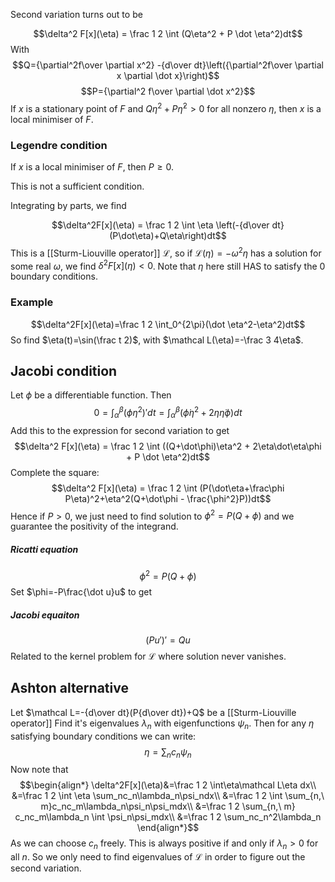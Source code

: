 Second variation turns out to be 

$$\delta^2 F[x](\eta) = \frac 1 2 \int (Q\eta^2 + P \dot \eta^2)dt$$
With
$$Q={\partial^2f\over \partial x^2} -{d\over dt}\left({\partial^2f\over \partial x \partial \dot x}\right)$$
$$P={\partial^2 f\over \partial \dot x^2}$$
If $x$ is a stationary point of $F$ and $Q\eta^2 + P \dot \eta ^2>0$ for all nonzero $\eta$, 
then $x$ is a local minimiser of $F$.

### Legendre condition
If $x$ is a local minimiser of $F$, then $P\geq 0$. 

This is not a sufficient condition.

Integrating by parts, we find 

$$\delta^2F[x](\eta) = \frac 1 2 \int \eta \left(-{d\over dt}(P\dot\eta)+Q\eta\right)dt$$
This is a [[Sturm-Liouville operator]] $\mathcal L$, 
so if $\mathcal L(\eta)=-\omega^2\eta$ has a solution for some real $\omega$, 
we find $\delta^2F[x](\eta)<0$. 
Note that $\eta$ here still HAS to satisfy the 0 boundary conditions.
### Example
$$\delta^2F[x](\eta)=\frac 1 2 \int_0^{2\pi}(\dot \eta^2-\eta^2)dt$$
So find $\eta(t)=\sin(\frac t 2)$, with $\mathcal L(\eta)=-\frac 3 4\eta$. 

## Jacobi condition
Let $\phi$ be a differentiable function.
Then $$0=\int_\alpha^\beta(\phi\eta^2)'dt=\int_\alpha^\beta (\dot \phi\eta^2+2\eta\dot\eta\phi)dt$$
Add this to the expression for second variation to get
$$\delta^2 F[x](\eta) = \frac 1 2 \int ((Q+\dot\phi)\eta^2 + 2\eta\dot\eta\phi + P \dot \eta^2)dt$$
Complete the square:
$$\delta^2 F[x](\eta) = \frac 1 2 \int (P(\dot\eta+\frac\phi P\eta)^2+\eta^2(Q+\dot\phi - \frac{\phi^2}P))dt$$
Hence if $P>0$, 
we just need to find solution to $\phi^2=P(Q+\phi)$ 
and we guarantee the positivity of the integrand. 
##### Ricatti equation
$$\phi^2=P(Q+\phi)$$
Set $\phi=-P\frac{\dot u}u$ to get
##### Jacobi equaiton
$$(Pu')'=Qu$$
Related to the kernel problem for $\mathcal L$ where solution never vanishes.

## Ashton alternative
Let $\mathcal L=-{d\over dt}(P{d\over dt})+Q$ be a [[Sturm-Liouville operator]] 
Find it's eigenvalues $\lambda_n$ with eigenfunctions $\psi_n$. 
Then for any $\eta$ satisfying boundary conditions we can write:
$$\eta = \sum_n c_n\psi_n$$
Now note that
$$\begin{align*}
\delta^2F[x](\eta)&=\frac 1 2 \int\eta\mathcal L\eta dx\\
&=\frac 1 2 \int \eta \sum_nc_n\lambda_n\psi_ndx\\
&=\frac 1 2 \int \sum_{n,\ m}c_nc_m\lambda_n\psi_n\psi_mdx\\
&=\frac 1 2 \sum_{n,\ m} c_nc_m\lambda_n \int \psi_n\psi_mdx\\
&=\frac 1 2 \sum_nc_n^2\lambda_n
\end{align*}$$
As we can choose $c_n$ freely.
This is always positive if and only if $\lambda_n> 0$ for all $n$. 
So we only need to find eigenvalues of $\mathcal L$ in order to figure out the second variation.